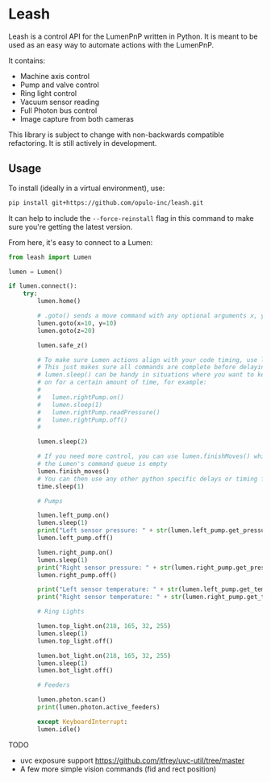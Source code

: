 # Leash

Leash is a control API for the LumenPnP written in Python. It is meant to be used as an easy way to automate actions with the LumenPnP.

It contains:

- Machine axis control
- Pump and valve control
- Ring light control
- Vacuum sensor reading
- Full Photon bus control
- Image capture from both cameras

This library is subject to change with non-backwards compatible refactoring. It is still actively in development.

## Usage

To install (ideally in a virtual environment), use:

```bash
pip install git+https://github.com/opulo-inc/leash.git
```

It can help to include the `--force-reinstall` flag in this command to make sure you're getting the latest version.

From here, it's easy to connect to a Lumen:

```python
from leash import Lumen

lumen = Lumen()

if lumen.connect():
    try:
        lumen.home()

        # .goto() sends a move command with any optional arguments x, y, z, a, and b
        lumen.goto(x=10, y=10)
        lumen.goto(z=20)

        lumen.safe_z()

        # To make sure Lumen actions align with your code timing, use lumen.sleep()
        # This just makes sure all commands are complete before delaying
        # lumen.sleep() can be handy in situations where you want to keep a pump
        # on for a certain amount of time, for example:
        # 
        #   lumen.rightPump.on()
        #   lumen.sleep(1)
        #   lumen.rightPump.readPressure()
        #   lumen.rightPump.off() 
        #

        lumen.sleep(2)

        # If you need more control, you can use lumen.finishMoves() which blocks until
        # the Lumen's command queue is empty
        lumen.finish_moves()
        # You can then use any other python specific delays or timing functions afterwards
        time.sleep(1)

        # Pumps

        lumen.left_pump.on()
        lumen.sleep(1)
        print("Left sensor pressure: " + str(lumen.left_pump.get_pressure()))
        lumen.left_pump.off()

        lumen.right_pump.on()
        lumen.sleep(1)
        print("Right sensor pressure: " + str(lumen.right_pump.get_pressure()))
        lumen.right_pump.off()

        print("Left sensor temperature: " + str(lumen.left_pump.get_temperature())))
        print("Right sensor temperature: " + str(lumen.right_pump.get_temperature()))

        # Ring Lights

        lumen.top_light.on(218, 165, 32, 255)
        lumen.sleep(1)
        lumen.top_light.off()

        lumen.bot_light.on(218, 165, 32, 255)
        lumen.sleep(1)
        lumen.bot_light.off()

        # Feeders

        lumen.photon.scan()
        print(lumen.photon.active_feeders)

        except KeyboardInterrupt:
        lumen.idle()


```

TODO

- uvc exposure support https://github.com/jtfrey/uvc-util/tree/master
- A few more simple vision commands (fid and rect position)